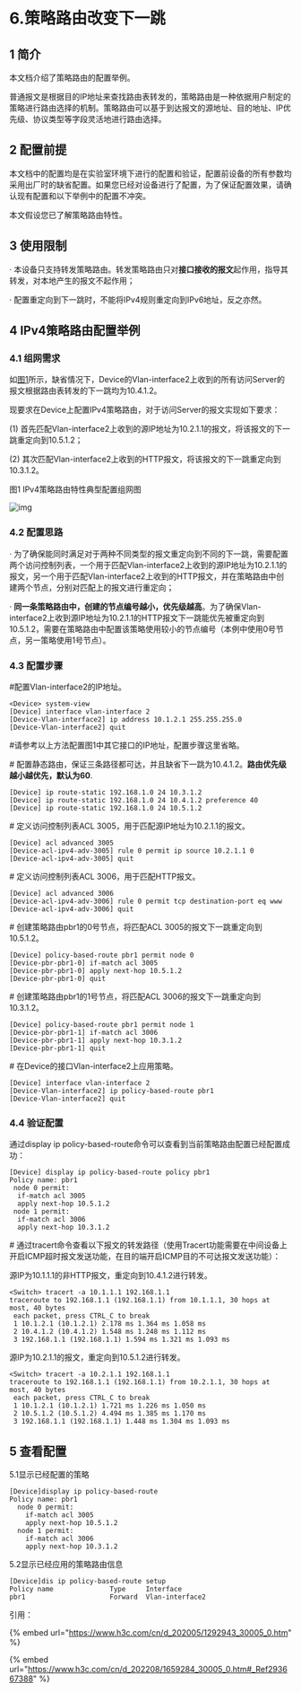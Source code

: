 # 6.策略路由改变下一跳

## 1 简介

本文档介绍了策略路由的配置举例。

普通报文是根据目的IP地址来查找路由表转发的，策略路由是一种依据用户制定的策略进行路由选择的机制。策略路由可以基于到达报文的源地址、目的地址、IP优先级、协议类型等字段灵活地进行路由选择。

## 2 配置前提

本文档中的配置均是在实验室环境下进行的配置和验证，配置前设备的所有参数均采用出厂时的缺省配置。如果您已经对设备进行了配置，为了保证配置效果，请确认现有配置和以下举例中的配置不冲突。

本文假设您已了解策略路由特性。

## 3 使用限制

· 本设备只支持转发策略路由。转发策略路由只对**接口接收的报文**起作用，指导其转发，对本地产生的报文不起作用；

· 配置重定向到下一跳时，不能将IPv4规则重定向到IPv6地址，反之亦然。

## 4 IPv4策略路由配置举例

### 4.1 组网需求

如[图1](https://www.h3c.com/cn/d\_202005/1292943\_30005\_0.htm#\_Ref355687799)所示，缺省情况下，Device的Vlan-interface2上收到的所有访问Server的报文根据路由表转发的下一跳均为10.4.1.2。

现要求在Device上配置IPv4策略路由，对于访问Server的报文实现如下要求：

(1) 首先匹配Vlan-interface2上收到的源IP地址为10.2.1.1的报文，将该报文的下一跳重定向到10.5.1.2；

(2) 其次匹配Vlan-interface2上收到的HTTP报文，将该报文的下一跳重定向到10.3.1.2。

图1 IPv4策略路由特性典型配置组网图

![img](https://pic.chjina.com/2023/03/10/20200514\_4918368\_image001\_1292943\_30005\_0.png)

### 4.2 配置思路

· 为了确保能同时满足对于两种不同类型的报文重定向到不同的下一跳，需要配置两个访问控制列表，一个用于匹配Vlan-interface2上收到的源IP地址为10.2.1.1的报文，另一个用于匹配Vlan-interface2上收到的HTTP报文，并在策略路由中创建两个节点，分别对匹配上的报文进行重定向；

· **同一条策略路由中，创建的节点编号越小，优先级越高**。为了确保Vlan-interface2上收到源IP地址为10.2.1.1的HTTP报文下一跳能优先被重定向到10.5.1.2，需要在策略路由中配置该策略使用较小的节点编号（本例中使用0号节点，另一策略使用1号节点）。

### 4.3 配置步骤

\#配置Vlan-interface2的IP地址。

```
<Device> system-view
[Device] interface vlan-interface 2
[Device-Vlan-interface2] ip address 10.1.2.1 255.255.255.0
[Device-Vlan-interface2] quit
```

\#请参考以上方法配置图1中其它接口的IP地址，配置步骤这里省略。

\# 配置静态路由，保证三条路径都可达，并且缺省下一跳为10.4.1.2。**路由优先级越小越优先，默认为60**.

```
[Device] ip route-static 192.168.1.0 24 10.3.1.2
[Device] ip route-static 192.168.1.0 24 10.4.1.2 preference 40
[Device] ip route-static 192.168.1.0 24 10.5.1.2
```

\# 定义访问控制列表ACL 3005，用于匹配源IP地址为10.2.1.1的报文。

```
[Device] acl advanced 3005
[Device-acl-ipv4-adv-3005] rule 0 permit ip source 10.2.1.1 0
[Device-acl-ipv4-adv-3005] quit
```

\# 定义访问控制列表ACL 3006，用于匹配HTTP报文。

```
[Device] acl advanced 3006
[Device-acl-ipv4-adv-3006] rule 0 permit tcp destination-port eq www
[Device-acl-ipv4-adv-3006] quit
```

\# 创建策略路由pbr1的0号节点，将匹配ACL 3005的报文下一跳重定向到10.5.1.2。

```
[Device] policy-based-route pbr1 permit node 0
[Device-pbr-pbr1-0] if-match acl 3005
[Device-pbr-pbr1-0] apply next-hop 10.5.1.2
[Device-pbr-pbr1-0] quit
```

\# 创建策略路由pbr1的1号节点，将匹配ACL 3006的报文下一跳重定向到10.3.1.2。

```
[Device] policy-based-route pbr1 permit node 1
[Device-pbr-pbr1-1] if-match acl 3006
[Device-pbr-pbr1-1] apply next-hop 10.3.1.2
[Device-pbr-pbr1-1] quit
```

\# 在Device的接口Vlan-interface2上应用策略。

```
[Device] interface vlan-interface 2
[Device-Vlan-interface2] ip policy-based-route pbr1
[Device-Vlan-interface2] quit
```

### 4.4 验证配置

通过display ip policy-based-route命令可以查看到当前策略路由配置已经配置成功：

```
[Device] display ip policy-based-route policy pbr1
Policy name: pbr1
 node 0 permit:
  if-match acl 3005
  apply next-hop 10.5.1.2
 node 1 permit:
  if-match acl 3006
  apply next-hop 10.3.1.2
```

\# 通过tracert命令查看以下报文的转发路径（使用Tracert功能需要在中间设备上开启ICMP超时报文发送功能，在目的端开启ICMP目的不可达报文发送功能）：

源IP为10.1.1.1的非HTTP报文，重定向到10.4.1.2进行转发。

```
<Switch> tracert -a 10.1.1.1 192.168.1.1
traceroute to 192.168.1.1 (192.168.1.1) from 10.1.1.1, 30 hops at most, 40 bytes
 each packet, press CTRL_C to break
 1 10.1.2.1 (10.1.2.1) 2.178 ms 1.364 ms 1.058 ms
 2 10.4.1.2 (10.4.1.2) 1.548 ms 1.248 ms 1.112 ms
 3 192.168.1.1 (192.168.1.1) 1.594 ms 1.321 ms 1.093 ms
```

源IP为10.2.1.1的报文，重定向到10.5.1.2进行转发。

```
<Switch> tracert -a 10.2.1.1 192.168.1.1
traceroute to 192.168.1.1 (192.168.1.1) from 10.2.1.1, 30 hops at most, 40 bytes
 each packet, press CTRL_C to break
 1 10.1.2.1 (10.1.2.1) 1.721 ms 1.226 ms 1.050 ms
 2 10.5.1.2 (10.5.1.2) 4.494 ms 1.385 ms 1.170 ms
 3 192.168.1.1 (192.168.1.1) 1.448 ms 1.304 ms 1.093 ms
```

## 5 查看配置

5.1显示已经配置的策略

```
[Device]display ip policy-based-route
Policy name: pbr1
  node 0 permit:
    if-match acl 3005
    apply next-hop 10.5.1.2
  node 1 permit:
    if-match acl 3006
    apply next-hop 10.3.1.2
```

5.2显示已经应用的策略路由信息

```
[Device]dis ip policy-based-route setup
Policy name              Type     Interface
pbr1                     Forward  Vlan-interface2
```







引用：



{% embed url="https://www.h3c.com/cn/d_202005/1292943_30005_0.htm" %}



{% embed url="https://www.h3c.com/cn/d_202208/1659284_30005_0.htm#_Ref293667388" %}



